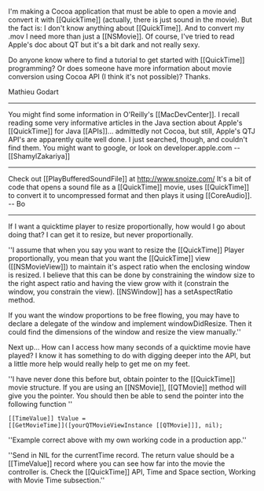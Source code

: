 I'm making a Cocoa application that must be able to open a movie and convert it with [[QuickTime]] (actually, there is just sound in the movie). But the fact is: I don't know anything about [[QuickTime]]. And to convert my .mov I need more than just a [[NSMovie]]. Of course, I've tried to read Apple's doc about QT but it's a bit dark and not really sexy.

Do anyone know where to find a tutorial to get started with [[QuickTime]] programming? Or does someone have more information about movie conversion using Cocoa API (I think it's not possible)? Thanks.

Mathieu Godart

----

You might find some information in O'Reilly's [[MacDevCenter]]. I recall reading some very informative articles in the Java section about Apple's [[QuickTime]] for Java [[APIs]]... admittedly not Cocoa, but still, Apple's QTJ API's are apparently quite well done. I just searched, though, and couldn't find them. You might want to google, or look on developer.apple.com --[[ShamylZakariya]]

----

Check out [[PlayBufferedSoundFile]] at http://www.snoize.com/  It's a bit of code that opens a sound file as a [[QuickTime]] movie, uses [[QuickTime]] to convert it to uncompressed format and then plays it using [[CoreAudio]].  -- Bo

----

If I want a quicktime player to resize proportionally, how would I go about doing that?  I can get it to resize, but never proportionally.

''I assume that when you say you want to resize the [[QuickTime]] Player proportionally, you mean that you want the [[QuickTime]] view ([[NSMovieView]]) to maintain it's aspect ratio when the enclosing window is resized.  I believe that this can be done by constraining the window size to the right aspect ratio and having the view grow with it (constrain the window, you constrain the view).  [[NSWindow]] has a setAspectRatio method.

If you want the window proportions to be free flowing, you may have to declare a delegate of the window and implement windowDidResize.  Then it could find the dimensions of the window and resize the view manually.''

Next up... How can I access how many seconds of a quicktime movie have played?  I know it has something to do with digging deeper into the API, but a little more help would really help to get me on my feet.

''I have never done this before but, obtain pointer to the [[QuickTime]] movie structure.  If you are using an [[NSMovie]], [[QTMovie]] method will give you the pointer.  You should then be able to send the pointer into the following function ''

<code>[[TimeValue]] tValue = [[GetMovieTime]]([yourQTMovieViewInstance [[QTMovie]]], nil);</code>

''Example correct above with my own working code in a production app.''

''Send in NIL for the currentTime record.  The return value should be a [[TimeValue]] record where you can see how far into the movie the controller is.  Check the [[QuickTime]] API, Time and Space section, Working with Movie Time subsection.''